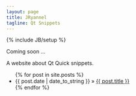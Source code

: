 ```yaml
---
layout: page
title: JRyannel
tagline: Qt Snippets
---
```


{% include JB/setup %}

Coming soon ...

A website about Qt Quick snippets.

<ul class="posts">
  {% for post in site.posts %}
    <li><span>{{ post.date | date_to_string }}</span> &raquo; <a href="{{ BASE_PATH }}{{ post.url }}">{{ post.title }}</a></li>
  {% endfor %}
</ul>


